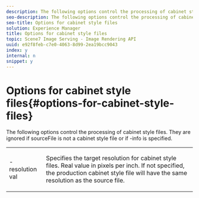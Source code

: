 ```yaml
---
description: The following options control the processing of cabinet style files. They are ignored if sourceFile is not a cabinet style file or if -info is specified.
seo-description: The following options control the processing of cabinet style files. They are ignored if sourceFile is not a cabinet style file or if -info is specified.
seo-title: Options for cabinet style files
solution: Experience Manager
title: Options for cabinet style files
topic: Scene7 Image Serving - Image Rendering API
uuid: e92f8feb-c7e0-4063-8d99-2ea19bcc9043
index: y
internal: n
snippet: y
---
```


# Options for cabinet style files{#options-for-cabinet-style-files}

The following options control the processing of cabinet style files. They are ignored if sourceFile is not a cabinet style file or if -info is specified.

<table id="simpletable_332B78DDEB6540708844AB54AE321F9B"> 
 <tr class="strow"> 
  <td class="stentry"> <p><span class="codeph">-resolution <span class="varname"> val</span></span> </p> </td> 
  <td class="stentry"> <p>Specifies the target resolution for cabinet style files. Real value in pixels per inch. If not specified, the production cabinet style file will have the same resolution as the source file. </p></td> 
 </tr> 
</table>

